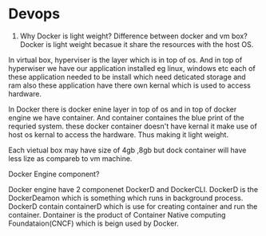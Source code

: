# Devops

1. Why Docker is light weight? Difference between docker and vm box?
Docker is light weight becasue it share the resources with the host OS.

In virtual box, hyperviser is the layer which is in top of os. And in top of hyperwiser we have our application installed eg linux, windows etc
each of these application needed to be install which need deticated storage and ram also these application have there own kernal which is used to access hardware.

In Docker there is docker enine layer in top of os and in top of docker engine we have container. And container containes the blue print of the requried system.
these docker container doesn't have kernal it make use of host os kernal to access the hardware. Thus making it light weight.

Each vietual box may have size of 4gb ,8gb but dock container will have less lize as compareb to vm machine.

Docker Engine component?

Docker engine have 2 componenet DockerD and DockerCLI.
DockerD is the DockerDeamon which is something which runs in background process.
DockerD contain containerD which is use for creating container and run the container. Dontainer is the product of Container Native computing Foundataion(CNCF) which is beign used by Docker.


